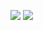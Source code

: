 ![](http://github-profile-summary-cards.vercel.app/api/cards/stats?username=keanureano&theme=github_dark)
![](http://github-profile-summary-cards.vercel.app/api/cards/productive-time?username=keanureano&theme=github_dark&utcOffset=8)

